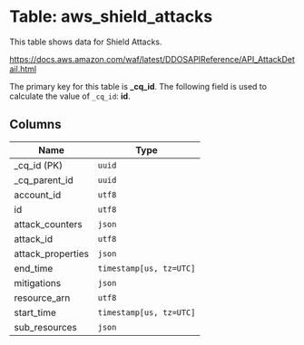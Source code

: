 # Table: aws_shield_attacks

This table shows data for Shield Attacks.

https://docs.aws.amazon.com/waf/latest/DDOSAPIReference/API_AttackDetail.html

The primary key for this table is **_cq_id**.
The following field is used to calculate the value of `_cq_id`: **id**.

## Columns

| Name          | Type          |
| ------------- | ------------- |
|_cq_id (PK)|`uuid`|
|_cq_parent_id|`uuid`|
|account_id|`utf8`|
|id|`utf8`|
|attack_counters|`json`|
|attack_id|`utf8`|
|attack_properties|`json`|
|end_time|`timestamp[us, tz=UTC]`|
|mitigations|`json`|
|resource_arn|`utf8`|
|start_time|`timestamp[us, tz=UTC]`|
|sub_resources|`json`|